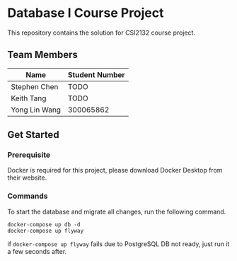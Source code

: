 # Database I Course Project

This repository contains the solution for CSI2132 course project.

## Team Members

| Name          | Student Number |
| ------------- | -------------- |
| Stephen Chen  | TODO           |
| Keith Tang    | TODO           |
| Yong Lin Wang | 300065862      |

## Get Started
### Prerequisite

Docker is required for this project, please download Docker Desktop from their website.

### Commands

To start the database and migrate all changes, run the following command.

```
docker-compose up db -d
docker-compose up flyway
```

if `docker-compose up flyway` fails due to PostgreSQL DB not ready, just run it a few seconds after.